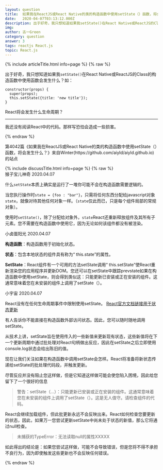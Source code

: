 ```yaml
---
layout: question
title:  如果我在ReactJS或React Native的类的构造函数中使用setState（）函数，将会发生什么？
date:   2020-04-07T03:13:12.000Z
description: 出于好奇，我只想知道如果我setState()在React Native或ReactJS的Class的构造函数中使用函数会发生什么？如：const...
img: 
author: 古一Green
category: question
answer: 3
tags: reactjs React.js
topic: React.js
---
```

<div class="article-root">
  <div class="article">
    {% include articleTitle.html info=page %}
    {% raw %}
    <div class="article-content"><p><font style="vertical-align: inherit;"><font style="vertical-align: inherit;">出于好奇，我只想知道如果我</font></font><code>setState()</code><font style="vertical-align: inherit;"><font style="vertical-align: inherit;">在React Native或ReactJS的Class的构造函数中</font><font style="vertical-align: inherit;">使用</font><font style="vertical-align: inherit;">函数</font><font style="vertical-align: inherit;">会发生什么</font><font style="vertical-align: inherit;">？</font><font style="vertical-align: inherit;">如：</font></font></p>



<pre class="lang-js prettyprint-override"><code>constructor(props) {<font></font>
  super(props);<font></font>
  this.setState({title: 'new title'});<font></font>
}<font></font>
</code></pre>

<p><font style="vertical-align: inherit;"><font style="vertical-align: inherit;">React将会发生什么生命周期？</font></font></p>

<hr>

<p><font style="vertical-align: inherit;"><font style="vertical-align: inherit;">我还没有阅读React中的代码。</font><font style="vertical-align: inherit;">那样写恐怕会造成一些损害。</font></font></p></div>
    {% endraw %}
  </div>
  <p class="winter_mark">第4042篇《如果我在ReactJS或React Native的类的构造函数中使用setState（）函数，将会发生什么？》来自Winter(https://github.com/aiyld/aiyld.github.io)的站点</p>
  <div class="discuss-wrapper">
    {% include discussTitle.html info=page %}
    {% raw %}
    <div class="discuss-list">
    <div class="discuss-item">
        <div class="discuss-parent">
          <div class="discuss-meta">
            <span class="discuss-user">猴子宝儿神奇</span>
            <span class="discuss-time">2020.04.07</span>
          </div>
          <div class="discuss-comment"><p><font style="vertical-align: inherit;"><font style="vertical-align: inherit;">什么</font></font><code>setState</code><font style="vertical-align: inherit;"><font style="vertical-align: inherit;">本质上确实是运行了一堆你可能不会在构造函数需要逻辑的。</font></font></p>

<p><font style="vertical-align: inherit;"><font style="vertical-align: inherit;">当您执行操作时</font></font><code>state = {foo : "bar"}</code><font style="vertical-align: inherit;"><font style="vertical-align: inherit;">，只需将任何东西分配给javascript对象</font></font><code>state</code><font style="vertical-align: inherit;"><font style="vertical-align: inherit;">，就像</font><font style="vertical-align: inherit;">对待</font><font style="vertical-align: inherit;">其他任何对象一样。</font><font style="vertical-align: inherit;">（</font></font><code>state</code><font style="vertical-align: inherit;"><font style="vertical-align: inherit;">仅此而已，只是每个组件局部的常规对象）。</font></font></p>

<p><font style="vertical-align: inherit;"><font style="vertical-align: inherit;">使用时</font></font><code>setState()</code><font style="vertical-align: inherit;"><font style="vertical-align: inherit;">，除了分配给对象外，</font></font><code>state</code><font style="vertical-align: inherit;"><font style="vertical-align: inherit;">React还重新释放组件及其所有子元素。</font><font style="vertical-align: inherit;">您不需要在构造函数中使用它，因为无论如何该组件都没有被渲染。</font></font></p></div>
        </div></div><div class="discuss-item">
        <div class="discuss-parent">
          <div class="discuss-meta">
            <span class="discuss-user">小卤蛋阳光</span>
            <span class="discuss-time">2020.04.07</span>
          </div>
          <div class="discuss-comment"><p><strong><font style="vertical-align: inherit;"><font style="vertical-align: inherit;">构造函数</font></font></strong><font style="vertical-align: inherit;"><font style="vertical-align: inherit;">：构造函数用于初始化状态。</font></font></p>

<p><strong><font style="vertical-align: inherit;"><font style="vertical-align: inherit;">状态</font></font></strong><font style="vertical-align: inherit;"><font style="vertical-align: inherit;">：包含本地状态的组件具有称为“ this.state”的属性。</font></font></p>

<p><strong><font style="vertical-align: inherit;"><font style="vertical-align: inherit;">SetState</font></font></strong><font style="vertical-align: inherit;"><font style="vertical-align: inherit;">：React组件有一个可用的方法setState调用“ this.setState”使React重新渲染您的应用程序并更新DOM。您还可以在setState中跟踪prevstate如果在构造函数中使用setState，则会得到类似这：只能更新已安装或正在安装的组件。</font><font style="vertical-align: inherit;">这通常意味着您在未安装的组件上调用了setState（）。</font></font></p></div>
        </div></div><div class="discuss-item">
        <div class="discuss-parent">
          <div class="discuss-meta">
            <span class="discuss-user">小宇宙</span>
            <span class="discuss-time">2020.04.07</span>
          </div>
          <div class="discuss-comment"><p><font style="vertical-align: inherit;"><font style="vertical-align: inherit;">React没有在任何生命周期事件中限制使用setState。
</font></font><a href="https://reactjs.org/docs/state-and-lifecycle.html#using-state-correctly" rel="nofollow noreferrer"><font style="vertical-align: inherit;"><font style="vertical-align: inherit;">React官方文档链接用于状态更新</font></font></a></p>

<p><font style="vertical-align: inherit;"><font style="vertical-align: inherit;">有人告诉你不能直接在构造函数外部访问状态。</font><font style="vertical-align: inherit;">因此，您可以随时随地调用setState。</font></font></p>

<p><font style="vertical-align: inherit;"><font style="vertical-align: inherit;">从技术上讲，setState旨在使用传入的一些新值来更新现有状态，这些新值将在下一个更新周期中通过批处理对React句柄做出反应，因此在setState之后立即使用console.log状态会给出陈旧的值。</font></font></p>

<p><font style="vertical-align: inherit;"><font style="vertical-align: inherit;">现在让我们关注如果在构造函数中调用setState会怎样。</font><font style="vertical-align: inherit;">React将准备将新状态传递给setState的批处理代码段，并触发更新。</font></font></p>

<p><font style="vertical-align: inherit;"><font style="vertical-align: inherit;">尽管反应并没有阻止您这样做，但是它知道这样做可能会使您陷入困境，因此给您留下了一个很好的信息 </font></font></p>

<blockquote>
  <p><font style="vertical-align: inherit;"><font style="vertical-align: inherit;">警告：setState（...）：只能更新已安装或正在安装的组件。</font><font style="vertical-align: inherit;">这通常意味着您在未安装的组件上调用了setState（）。</font><font style="vertical-align: inherit;">这是无人值守。</font><font style="vertical-align: inherit;">请检查组件的代码。</font></font></p>
</blockquote>

<p><font style="vertical-align: inherit;"><font style="vertical-align: inherit;">React会继续加载组件，但此批更新永远不会反映出来。</font><font style="vertical-align: inherit;">React如何检查您要更新的状态，因此，如果万一您尝试更新setState中尚未处于状态的新值，那么它将通过null检查。</font></font></p>

<blockquote>
  <p><font style="vertical-align: inherit;"><font style="vertical-align: inherit;">未捕获的TypeError：无法读取null的属性XXXXX</font></font></p>
</blockquote>

<p><font style="vertical-align: inherit;"><font style="vertical-align: inherit;">如此得出的结论是：如果您尝试这样做，可能不会导致错误，但是您将不得不承担不良行为，因为即使触发这些更新也不会反映任何错误。</font></font></p></div>
        </div></div>
    </div>
    {% endraw %}
  </div>
<div>
